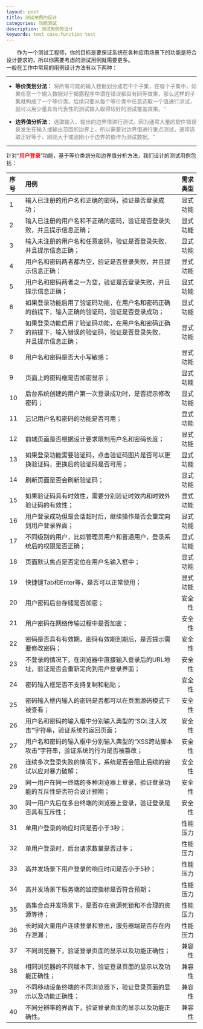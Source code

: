 ```yaml
---
layout: post
title: 测试用例的设计
categories: 功能测试
description: 测试用例的设计
keywords: test case,function test
---
```



<font face="微软雅黑">&emsp;&emsp;作为一个测试工程师，你的目标是要保证系统在各种应用场景下的功能是符合设计要求的，所以你需要考虑的测试用例就需要更多。</font>  <br> 
一般在工作中常用的用例设计方法有以下两种：

---

 - **等价类划分法**：
<font color=gray>将所有可能的输入数据划分成若干个子集，在每个子集中，如果任意一个输入数据对于揭露程序中潜在错误都具有同等效果，那么这样的子集就构成了一个等价类。后续只要从每个等价类中任意选取一个值进行测试，就可以用少量具有代表性的测试输入取得较好的测试覆盖效果。"</font>

 - **边界值分析法**：
<font color=gray>选取输入、输出的边界值进行测试。因为通常大量的软件错误是发生在输入或输出范围的边界上，所以需要对边界值进行重点测试，通常选取正好等于、刚刚大于或刚刚小于边界的值作为测试数据。"</font>

----------
针对“<font color=red>**用户登录**</font>”功能，基于等价类划分和边界值分析方法，我们设计的测试用例包括：							
							
| 序号 | 用例 | 需求类型 |
| :----| :------ |------: |
|1|输入已注册的用户名和正确的密码，验证是否登录成功；|显式功能|
|2|输入已注册的用户名和不正确的密码，验证是否登录失败，并且提示信息正确；|显式功能|
|3|输入未注册的用户名和任意密码，验证是否登录失败，并且提示信息正确；|显式功能|
|4|用户名和密码两者都为空，验证是否登录失败，并且提示信息正确；|显式功能|
|5|用户名和密码两者之一为空，验证是否登录失败，并且提示信息正确；|显式功能|
|6|如果登录功能启用了验证码功能，在用户名和密码正确的前提下，输入正确的验证码，验证是否登录成功；|显式功能|
|7|如果登录功能启用了验证码功能，在用户名和密码正确的前提下，输入错误的验证码，验证是否登录失败，<br>并且提示信息正确；|显式功能|
|8|用户名和密码是否大小写敏感；|显式功能|
|9|页面上的密码框是否加密显示；|显式功能|
|10|后台系统创建的用户第一次登录成功时，是否提示修改密码；|显式功能|
|11|忘记用户名和密码的功能是否可用；|显式功能|
|12|前端页面是否根据设计要求限制用户名和密码长度；|显式功能|
|13|如果登录功能需要验证码，点击验证码图片是否可以更换验证码，更换后的验证码是否可用；|显式功能|
|14|刷新页面是否会刷新验证码；|显式功能|
|15|如果验证码具有时效性，需要分别验证时效内和时效外验证码的有效性；|显式功能|
|16|用户登录成功但是会话超时后，继续操作是否会重定向到用户登录界面；|显式功能|
|17|不同级别的用户，比如管理员用户和普通用户，登录系统后的权限是否正确；|显式功能|
|18|页面默认焦点是否定位在用户名输入框中；|显式功能|
|19|快捷键Tab和Enter等，是否可以正常使用；|显式功能|
|20|用户密码后台存储是否加密；|安全性|
|21|用户密码在网络传输过程中是否加密；|安全性|
|22|密码是否具有有效期，密码有效期到期后，是否提示需要修改密码；|安全性|
|23|不登录的情况下，在浏览器中直接输入登录后的URL地址，验证是否会重新定向到用户登录界面；|安全性|
|24|密码输入框是否不支持复制和粘贴；|安全性|
|25|密码输入框内输入的密码是否都可以在页面源码模式下被查看；|安全性|
|26|用户名和密码的输入框中分别输入典型的“SQL注入攻击”字符串，验证系统的返回页面；|安全性|
|27|用户名和密码的输入框中分别输入典型的“XSS跨站脚本攻击”字符串，验证系统的行为是否被篡改；|安全性|
|28|连续多次登录失败的情况下，系统是否会阻止后续的尝试以应对暴力破解；|安全性|
|29|同一用户在同一终端的多种浏览器上登录，验证登录功能的互斥性是否符合设计预期；|安全性|
|30|同一用户先后在多台终端的浏览器上登录，验证登录是否具有互斥性；|安全性|
|31|单用户登录的响应时间是否小于3秒；|性能压力|
|32|单用户登录时，后台请求数量是否过多；|性能压力|
|33|高并发场景下用户登录的响应时间是否小于5秒；|性能压力|
|34|高并发场景下服务端的监控指标是否符合预期；|性能压力|
|35|高集合点并发场景下，是否存在资源死锁和不合理的资源等待；|性能压力|
|36|长时间大量用户连续登录和登出，服务器端是否存在内存泄漏；|性能压力|
|37|不同浏览器下，验证登录页面的显示以及功能正确性；|兼容性|
|38|相同浏览器的不同版本下，验证登录页面的显示以及功能正确性；|兼容性|
|39|不同移动设备终端的不同浏览器下，验证登录页面的显示以及功能正确性；|兼容性|
|40|不同分辨率的界面下，验证登录页面的显示以及功能正确性。|兼容性|